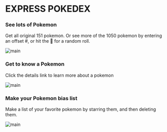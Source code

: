 # EXPRESS POKEDEX

### See lots of Pokemon
Get all original 151 pokemon.
Or see more of the 1050 pokemon by entering an offset #, or hit the 🎲 for a random roll.

![main](https://github.com/ruvvet/express_pokedex/blob/master/public/img/offset.gif)

### Get to know a Pokemon
Click the details link to learn more about a pokemon

![main](https://github.com/ruvvet/express_pokedex/blob/master/public/img/details.gif)


### Make your Pokemon bias list
Make a list of your favorite pokemon by starring them, and then deleting them.

![main](https://github.com/ruvvet/express_pokedex/blob/master/public/img/faves.gif)

